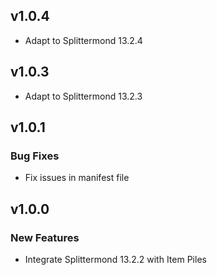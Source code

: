 ## v1.0.4
* Adapt to Splittermond 13.2.4
 
## v1.0.3
* Adapt to Splittermond 13.2.3
 
## v1.0.1
### Bug Fixes
* Fix issues in manifest file
  
## v1.0.0
### New Features
* Integrate Splittermond 13.2.2 with Item Piles
